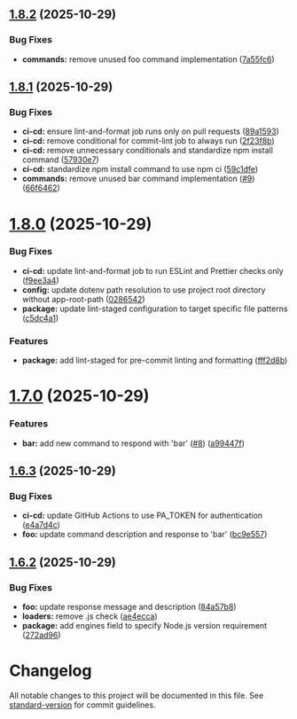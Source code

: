 ## [1.8.2](https://github.com/grantchatterton/amano-discord-bot/compare/v1.8.1...v1.8.2) (2025-10-29)


### Bug Fixes

* **commands:** remove unused foo command implementation ([7a55fc6](https://github.com/grantchatterton/amano-discord-bot/commit/7a55fc69d052551291702cebd5b02ba2775f9796))

## [1.8.1](https://github.com/grantchatterton/amano-discord-bot/compare/v1.8.0...v1.8.1) (2025-10-29)


### Bug Fixes

* **ci-cd:** ensure lint-and-format job runs only on pull requests ([89a1593](https://github.com/grantchatterton/amano-discord-bot/commit/89a159309fefddeab0d2356b4c2de9af3c1a6bd3))
* **ci-cd:** remove conditional for commit-lint job to always run ([2f23f8b](https://github.com/grantchatterton/amano-discord-bot/commit/2f23f8ba309a2b7737af3265d7a459b965267dc6))
* **ci-cd:** remove unnecessary conditionals and standardize npm install command ([57930e7](https://github.com/grantchatterton/amano-discord-bot/commit/57930e7a9471a0adef2ae1f8e16ebd37516f7df4))
* **ci-cd:** standardize npm install command to use npm ci ([59c1dfe](https://github.com/grantchatterton/amano-discord-bot/commit/59c1dfeecd616c77b64012109a9343fc266c7863))
* **commands:** remove unused bar command implementation ([#9](https://github.com/grantchatterton/amano-discord-bot/issues/9)) ([66f6462](https://github.com/grantchatterton/amano-discord-bot/commit/66f64629092e9c1340d3d3c7129838993869904a))

# [1.8.0](https://github.com/grantchatterton/amano-discord-bot/compare/v1.7.0...v1.8.0) (2025-10-29)


### Bug Fixes

* **ci-cd:** update lint-and-format job to run ESLint and Prettier checks only ([f9ee3a4](https://github.com/grantchatterton/amano-discord-bot/commit/f9ee3a4a286fd64eeaf7b74c2ed82ff82fd15aee))
* **config:** update dotenv path resolution to use project root directory without app-root-path ([0286542](https://github.com/grantchatterton/amano-discord-bot/commit/028654249315adafb5d721742ca135f1ca0c90a2))
* **package:** update lint-staged configuration to target specific file patterns ([c5dc4a1](https://github.com/grantchatterton/amano-discord-bot/commit/c5dc4a1995459787c970bfd7603a90b4a0b75ee1))


### Features

* **package:** add lint-staged for pre-commit linting and formatting ([fff2d8b](https://github.com/grantchatterton/amano-discord-bot/commit/fff2d8b76bc56bec2247cc7231b0c315d25a54dd))

# [1.7.0](https://github.com/grantchatterton/amano-discord-bot/compare/v1.6.3...v1.7.0) (2025-10-29)


### Features

* **bar:** add new command to respond with 'bar' ([#8](https://github.com/grantchatterton/amano-discord-bot/issues/8)) ([a99447f](https://github.com/grantchatterton/amano-discord-bot/commit/a99447f3cb6869c37e38fc34e2e7a4aedd14c58c))

## [1.6.3](https://github.com/grantchatterton/amano-discord-bot/compare/v1.6.2...v1.6.3) (2025-10-29)


### Bug Fixes

* **ci-cd:** update GitHub Actions to use PA_TOKEN for authentication ([e4a7d4c](https://github.com/grantchatterton/amano-discord-bot/commit/e4a7d4cf47a6c6dd2bcbf36f0d4ba089163b357c))
* **foo:** update command description and response to 'bar' ([bc9e557](https://github.com/grantchatterton/amano-discord-bot/commit/bc9e55738109316dbf8508678db94aecfadb92df))

## [1.6.2](https://github.com/grantchatterton/amano-discord-bot/compare/v1.6.1...v1.6.2) (2025-10-29)


### Bug Fixes

* **foo:** update response message and description ([84a57b8](https://github.com/grantchatterton/amano-discord-bot/commit/84a57b8e5b2dc7a4e7394c2a2f0dc2cee88562dc))
* **loaders:** remove .js check ([ae4ecca](https://github.com/grantchatterton/amano-discord-bot/commit/ae4eccae9c5b5bde18f3333abec0ae9f56859dfc))
* **package:** add engines field to specify Node.js version requirement ([272ad96](https://github.com/grantchatterton/amano-discord-bot/commit/272ad96b6457d75bc985038ddfe27f4445c8abaa))

# Changelog

All notable changes to this project will be documented in this file. See [standard-version](https://github.com/conventional-changelog/standard-version) for commit guidelines.
